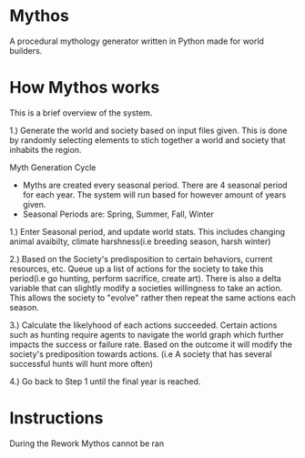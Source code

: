 # Mythos
A procedural mythology generator written in Python made for world builders.  


# How Mythos works
This is a brief overview of the system.

1.) Generate the world and society based on input files given. This is done by randomly selecting elements to stich together a world and society that inhabits the region.

Myth Generation Cycle
* Myths are created every seasonal period. There are 4 seasonal period for each year. The system will run based for however amount of years given. 
* Seasonal Periods are: Spring, Summer, Fall, Winter

1.) Enter Seasonal period, and update world stats. This includes changing animal avaibilty, climate harshness(i.e breeding season, harsh winter)

2.) Based on the Society's predisposition to certain behaviors, current resources, etc. Queue up a list of actions for the society to take this period(i.e go hunting, perform sacrifice, create art). There is also a delta variable that can slightly modify a societies willingness to take an action. This allows the society to "evolve" rather then repeat the same actions each season. 

3.) Calculate the likelyhood of each actions succeeded. Certain actions such as hunting require agents to navigate the world graph which further impacts the success or failure rate. Based on the outcome it will modify the society's prediposition towards actions. (i.e A society that has several successful hunts will hunt more often)

4.) Go back to Step 1 until the final year is reached. 


# Instructions

During the Rework Mythos cannot be ran

